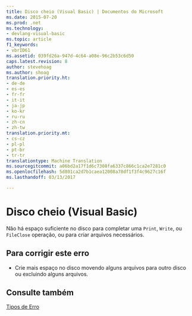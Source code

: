 ```yaml
---
title: Disco cheio (Visual Basic) | Documentos do Microsoft
ms.date: 2015-07-20
ms.prod: .net
ms.technology:
- devlang-visual-basic
ms.topic: article
f1_keywords:
- vbrID61
ms.assetid: 039fd26a-947d-4c64-a08e-96c2b53c6d50
caps.latest.revision: 8
author: stevehoag
ms.author: shoag
translation.priority.ht:
- de-de
- es-es
- fr-fr
- it-it
- ja-jp
- ko-kr
- ru-ru
- zh-cn
- zh-tw
translation.priority.mt:
- cs-cz
- pl-pl
- pt-br
- tr-tr
translationtype: Machine Translation
ms.sourcegitcommit: a06bd2a17f1d6c7308fa6337c866c1ca2e7281c0
ms.openlocfilehash: 5d801ca2d7b1caea12008a78df1f3f4c9627c16f
ms.lasthandoff: 03/13/2017

---
```

# <a name="disk-full-visual-basic"></a>Disco cheio (Visual Basic)
Não há espaço suficiente no disco para completar uma `Print`, `Write`, ou `FileClose` operação, ou para criar arquivos necessários.  
  
## <a name="to-correct-this-error"></a>Para corrigir este erro  
  
-   Crie mais espaço no disco movendo alguns arquivos para outro disco ou excluindo alguns arquivos.  
  
## <a name="see-also"></a>Consulte também  
 [Tipos de Erro](../../visual-basic/programming-guide/language-features/error-types.md)
